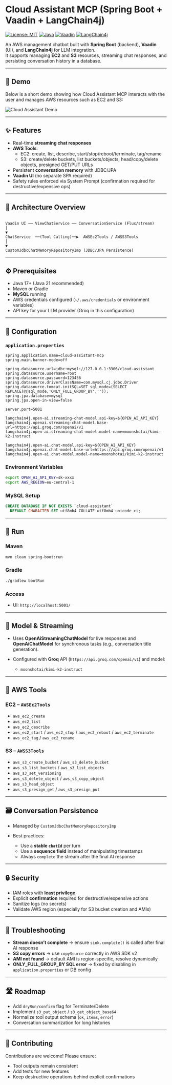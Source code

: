 # Cloud Assistant MCP (Spring Boot + Vaadin + LangChain4j)

[![License: MIT](https://img.shields.io/badge/License-MIT-yellow.svg)](LICENSE)
[![Java](https://img.shields.io/badge/Java-17%2B-blue)](https://openjdk.org/projects/jdk/17/)
[![Vaadin](https://img.shields.io/badge/UI-Vaadin-00b4f0)](https://vaadin.com/)
[![LangChain4j](https://img.shields.io/badge/LLM-LangChain4j-green)](https://github.com/langchain4j/langchain4j)

An AWS management chatbot built with **Spring Boot** (backend), **Vaadin** (UI), and **LangChain4j** for LLM integration.  
It supports managing **EC2** and **S3** resources, streaming chat responses, and persisting conversation history in a database.

---

## 🎥 Demo

Below is a short demo showing how Cloud Assistant MCP interacts with the user and manages AWS resources such as EC2 and S3:

![Cloud Assistant Demo](docs/demo.gif)

---

## ✨ Features
- Real-time **streaming chat responses**
- **AWS Tools**:
  - EC2: create, list, describe, start/stop/reboot/terminate, tag/rename
  - S3: create/delete buckets, list buckets/objects, head/copy/delete objects, presigned GET/PUT URLs
- Persistent **conversation memory** with JDBC/JPA
- **Vaadin UI** (no separate SPA required)
- Safety rules enforced via System Prompt (confirmation required for destructive/expensive ops)

---

## 🧱 Architecture Overview

```

Vaadin UI ── ViewChatService ── ConversationService (Flux/stream)
│
▼
ChatService  ──(Tool Calling)──▶  AWSEc2Tools / AWSS3Tools
│
▼
CustomJdbcChatMemoryRepositoryImp (JDBC/JPA Persistence)

````

---

## ⚙️ Prerequisites
- Java 17+ (Java 21 recommended)
- Maven or Gradle
- **MySQL** running
- AWS credentials configured (`~/.aws/credentials` or environment variables)
- API key for your LLM provider (Groq in this configuration)

---

## 🔐 Configuration

### `application.properties`
```properties
spring.application.name=cloud-assistant-mcp
spring.main.banner-mode=off

spring.datasource.url=jdbc:mysql://127.0.0.1:3306/cloud-assistant
spring.datasource.username=root
spring.datasource.password=123456
spring.datasource.driverClassName=com.mysql.cj.jdbc.Driver
spring.datasource.tomcat.initSQL=SET sql_mode=(SELECT REPLACE(@@sql_mode,'ONLY_FULL_GROUP_BY',''));
spring.jpa.database=mysql
spring.jpa.open-in-view=false

server.port=5001

langchain4j.open-ai.streaming-chat-model.api-key=${OPEN_AI_API_KEY}
langchain4j.openai.streaming-chat-model.base-url=https://api.groq.com/openai/v1
langchain4j.open-ai.streaming-chat-model.model-name=moonshotai/kimi-k2-instruct

langchain4j.open-ai.chat-model.api-key=${OPEN_AI_API_KEY}
langchain4j.openai.chat-model.base-url=https://api.groq.com/openai/v1
langchain4j.open-ai.chat-model.model-name=moonshotai/kimi-k2-instruct
````

### Environment Variables

```bash
export OPEN_AI_API_KEY=sk-xxxx
export AWS_REGION=eu-central-1
```

### MySQL Setup

```sql
CREATE DATABASE IF NOT EXISTS `cloud-assistant`
  DEFAULT CHARACTER SET utf8mb4 COLLATE utf8mb4_unicode_ci;
```

---

## 🚀 Run

### Maven

```bash
mvn clean spring-boot:run
```

### Gradle

```bash
./gradlew bootRun
```

### Access

* UI: `http://localhost:5001/`

---

## 🧠 Model & Streaming

* Uses **OpenAiStreamingChatModel** for live responses and **OpenAiChatModel** for synchronous tasks (e.g., conversation title generation).
* Configured with **Groq** API (`https://api.groq.com/openai/v1`) and model:

  * `moonshotai/kimi-k2-instruct`

---

## 🧰 AWS Tools

### EC2 – `AWSEc2Tools`

* `aws_ec2_create`
* `aws_ec2_list`
* `aws_ec2_describe`
* `aws_ec2_start` / `aws_ec2_stop` / `aws_ec2_reboot` / `aws_ec2_terminate`
* `aws_ec2_tag` / `aws_ec2_rename`

### S3 – `AWSS3Tools`

* `aws_s3_create_bucket` / `aws_s3_delete_bucket`
* `aws_s3_list_buckets` / `aws_s3_list_objects`
* `aws_s3_set_versioning`
* `aws_s3_delete_object` / `aws_s3_copy_object`
* `aws_s3_head_object`
* `aws_s3_presign_get` / `aws_s3_presign_put`

---

## 🗃️ Conversation Persistence

* Managed by `CustomJdbcChatMemoryRepositoryImp`
* Best practices:

  * Use a **stable `chatId`** per turn
  * Use a **sequence field** instead of manipulating timestamps
  * Always `complete` the stream after the final AI response

---

## 🔒 Security

* IAM roles with **least privilege**
* Explicit **confirmation** required for destructive/expensive actions
* Sanitize logs (no secrets)
* Validate AWS region (especially for S3 bucket creation and AMIs)

---

## 🧪 Troubleshooting

* **Stream doesn’t complete** → ensure `sink.complete()` is called after final AI response
* **S3 copy errors** → use `copySource` correctly in AWS SDK v2
* **AMI not found** → default AMI is region-specific, resolve dynamically
* **ONLY\_FULL\_GROUP\_BY SQL error** → fixed by disabling in `application.properties` or DB config

---

## 🛣️ Roadmap

* Add `dryRun/confirm` flag for Terminate/Delete
* Implement `s3_put_object` / `s3_get_object_base64`
* Normalize tool output schema (`ok`, `items`, `error`)
* Conversation summarization for long histories

---

## 🙌 Contributing

Contributions are welcome! Please ensure:

* Tool outputs remain consistent
* Add tests for new features
* Keep destructive operations behind explicit confirmations

